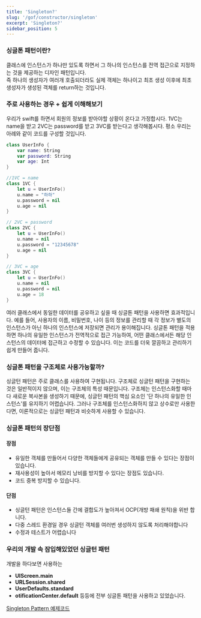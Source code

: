 ```yaml
---
title: 'Singleton?'
slug: '/gof/constructor/singleton'
excerpt: 'Singleton?'
sidebar_position: 5
---
```


### 싱글톤 패턴이란?
클래스에 인스턴스가 하나만 있도록 하면서 그 하나의 인스턴스를 전역 접근으로 지정하는 것을 제공하는 디자인 패턴입니다. <br/>
즉 하나의 생성자가 여러개 호출되더라도 실제 객체는 하나이고 최초 생성 이후에 최초 생성자가 생성된 객체를 return하는 것입니다.

### 주로 사용하는 경우 + 쉽게 이해해보기
우리가 swift를 하면서 회원의 정보를 받아야할 상황이 온다고 가정합시다. 1VC는 name을 받고 2VC는 password를 받고 3VC를 받는다고 생각해봅시다. 평소 우리는 아례와 같이 코드를 구성할 것입니다.

```swift
class UserInFo {
    var name: String
    var password: String
    var age: Int
}

//1VC = name
class 1VC {
    let u = UserInFo()
    u.name = "하하"
    u.password = nil
    u.age = nil
}

// 2VC = password
class 2VC {
    let u = UserInFo()
    u.name = nil
    u.password = "12345678"
    u.age = nil
}

// 3VC = age
class 3VC {
    let u = UserInFo()
    u.name = nil
    u.password = nil
    u.age = 18
}
```
여러 클래스에서 동일한 데이터를 공유하고 싶을 때 싱글톤 패턴을 사용하면 효과적입니다. 예를 들어, 사용자의 이름, 비밀번호, 나이 등의 정보를 관리할 때 각 정보가 별도의 인스턴스가 아닌 하나의 인스턴스에 저장되면 관리가 용이해집니다. 싱글톤 패턴을 적용하면 하나의 유일한 인스턴스가 전역적으로 접근 가능하여, 어떤 클래스에서든 해당 인스턴스의 데이터에 접근하고 수정할 수 있습니다. 이는 코드를 더욱 깔끔하고 관리하기 쉽게 만들어 줍니다.

### 싱글톤 패턴을 구조체로 사용가능할까?
싱글턴 패턴은 주로 클래스를 사용하여 구현됩니다. 구조체로 싱글턴 패턴을 구현하는 것은 일반적이지 않으며, 이는 구조체의 특성 때문입니다. 구조체는 인스턴스화할 때마다 새로운 복사본을 생성하기 때문에, 싱글턴 패턴의 핵심 요소인 '단 하나의 유일한 인스턴스'를 유지하기 어렵습니다. 그러나 구조체를 인스턴스화하지 않고 상수로만 사용한다면, 이론적으로는 싱글턴 패턴과 비슷하게 사용할 수 있습니다.

### 싱글톤 패턴의 장단점
#### 장점
- 유일한 객체를 만들어서 다양한 객체들에게 공유되는 객체를 만들 수 있다는 장점이 있습니다.
- 재사용성이 높아서 메모리 낭비를 방지할 수 있다는 장점도 있습니다.
- 코드 중복 방지할 수 있습니다.

#### 단점
- 싱글턴 패턴은 인스턴스들 간에 결합도가 높아져서 OCP(개방 패쇄 원칙)을 위반 합니다.
- 다중 스레드 환경일 경우 싱글턴 객체를 여러번 생성하지 않도록 처리해야합니다
- 수정과 테스트가 어렵습니다

### 우리의 개발 속 잠입해있었던 싱글턴 패턴
개발을 하다보면 사용하는
- **UIScreen.main**
- **URLSession.shared**
- **UserDefaults.standard**
- **otificationCenter.default**
등등에 전부 싱글톤 패턴을 사용하고 있었습니다.

[Singleton Pattern 예제코드](https://github.com/jjunhaa0211/ADPattern-Swift/tree/main/GoF-SingletonPattern)
